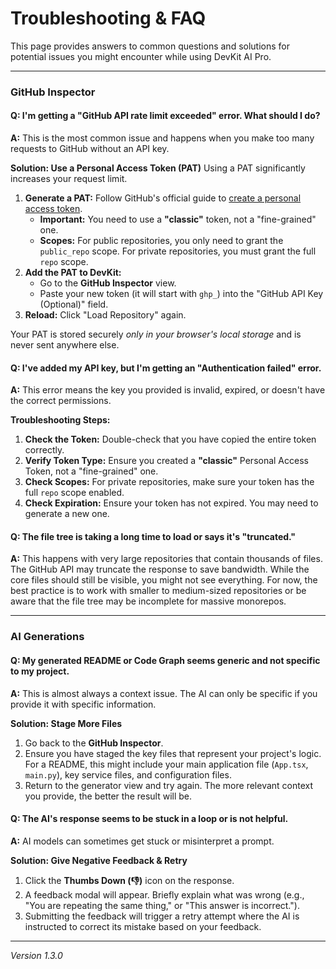 
# Troubleshooting & FAQ

This page provides answers to common questions and solutions for potential issues you might encounter while using DevKit AI Pro.

---

### GitHub Inspector

#### **Q: I'm getting a "GitHub API rate limit exceeded" error. What should I do?**

**A:** This is the most common issue and happens when you make too many requests to GitHub without an API key.

**Solution: Use a Personal Access Token (PAT)**
Using a PAT significantly increases your request limit.

1.  **Generate a PAT:** Follow GitHub's official guide to [create a personal access token](https://docs.github.com/en/authentication/keeping-your-account-and-data-secure/managing-your-personal-access-tokens).
    -   **Important:** You need to use a **"classic"** token, not a "fine-grained" one.
    -   **Scopes:** For public repositories, you only need to grant the `public_repo` scope. For private repositories, you must grant the full `repo` scope.
2.  **Add the PAT to DevKit:**
    -   Go to the **GitHub Inspector** view.
    -   Paste your new token (it will start with `ghp_`) into the "GitHub API Key (Optional)" field.
3.  **Reload:** Click "Load Repository" again.

Your PAT is stored securely *only in your browser's local storage* and is never sent anywhere else.

#### **Q: I've added my API key, but I'm getting an "Authentication failed" error.**

**A:** This error means the key you provided is invalid, expired, or doesn't have the correct permissions.

**Troubleshooting Steps:**
1.  **Check the Token:** Double-check that you have copied the entire token correctly.
2.  **Verify Token Type:** Ensure you created a **"classic"** Personal Access Token, not a "fine-grained" one.
3.  **Check Scopes:** For private repositories, make sure your token has the full `repo` scope enabled.
4.  **Check Expiration:** Ensure your token has not expired. You may need to generate a new one.

#### **Q: The file tree is taking a long time to load or says it's "truncated."**

**A:** This happens with very large repositories that contain thousands of files. The GitHub API may truncate the response to save bandwidth. While the core files should still be visible, you might not see everything. For now, the best practice is to work with smaller to medium-sized repositories or be aware that the file tree may be incomplete for massive monorepos.

---

### AI Generations

#### **Q: My generated README or Code Graph seems generic and not specific to my project.**

**A:** This is almost always a context issue. The AI can only be specific if you provide it with specific information.

**Solution: Stage More Files**
1.  Go back to the **GitHub Inspector**.
2.  Ensure you have staged the key files that represent your project's logic. For a README, this might include your main application file (`App.tsx`, `main.py`), key service files, and configuration files.
3.  Return to the generator view and try again. The more relevant context you provide, the better the result will be.

#### **Q: The AI's response seems to be stuck in a loop or is not helpful.**

**A:** AI models can sometimes get stuck or misinterpret a prompt.

**Solution: Give Negative Feedback & Retry**
1.  Click the **Thumbs Down (👎)** icon on the response.
2.  A feedback modal will appear. Briefly explain what was wrong (e.g., "You are repeating the same thing," or "This answer is incorrect.").
3.  Submitting the feedback will trigger a retry attempt where the AI is instructed to correct its mistake based on your feedback.

---
*Version 1.3.0*